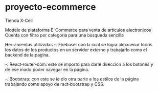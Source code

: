 ﻿# proyecto-ecommerce

Tienda X-Cell

Modelo de plataforma E-Commerce para venta de artículos electronicos
Cuenta con filtro por categoria para una busqueda sencilla

Herramientas utilizadas
-. Firebase: con la cual se logra almacenar todos los datos de los productos en un servidor externo y trabajarlo como el backend de la pagina.

-. React-router-dom: este se importo para darle direccion a los botones y de ese modo poder navegar en la página.

-. Bootstrap: con este se le dio otra parte a los estilos de la página trabajando como apoyo de ract-bootstrap y CSS.
